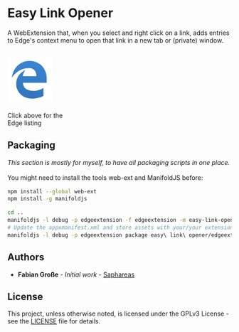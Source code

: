 # Easy Link Opener

A WebExtension that, when you select and right click on a link, adds entries to Edge's context menu to open that link in a new tab or (private) window.

[![Edge](.github/edge-logo.png)](https://www.microsoft.com/store/apps/9MT68CJLB6HL)
-------------
Click above for the <br> Edge listing

## Packaging

_This section is mostly for myself, to have all packaging scripts in one place._ <br><br>
You might need to install the tools web-ext and ManifoldJS before:

```bash
npm install --global web-ext
npm install -g manifoldjs
```

```bash
cd ..
manifoldjs -l debug -p edgeextension -f edgeextension -m easy-link-opener/manifest.json
# Update the appxmanifest.xml and store assets with your/your extension's information before continuing.
manifoldjs -l debug -p edgeextension package easy\ link\ opener/edgeextension/manifest
```

## Authors

- **Fabian Große** - *Initial work* - [Saphareas](https://github.com/Saphareas)

## License

This project, unless otherwise noted, is licensed under the GPLv3 License - see the [LICENSE](LICENSE) file for details.
